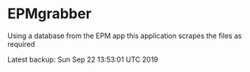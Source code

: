 # EPMgrabber
Using a database from the EPM app this application scrapes the files as required


Latest backup: Sun Sep 22 13:53:01 UTC 2019
